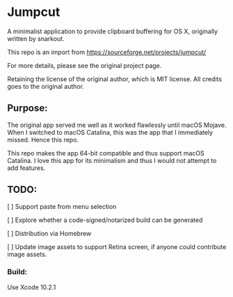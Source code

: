 # Jumpcut
A minimalist application to provide clipboard buffering for OS X, originally written by snarkout.

This repo is an import from https://sourceforge.net/projects/jumpcut/

For more details, please see the original project page.

Retaining the license of the original author, which is MIT license. All credits goes to the original author.

## Purpose:
The original app served me well as it worked flawlessly until macOS Mojave. When I switched to macOS Catalina, this was the app that I immediately missed. Hence this repo. 

This repo makes the app 64-bit compatible and thus support macOS Catalina. I love this app for its minimalism and thus I would not attempt to add features. 

## TODO:
[ ] Support paste from menu selection

[ ] Explore whether a code-signed/notarized build can be generated 

[ ] Distribution via Homebrew

[ ] Update image assets to support Retina screen, if anyone could contribute image assets. 

### Build:

Use Xcode 10.2.1
